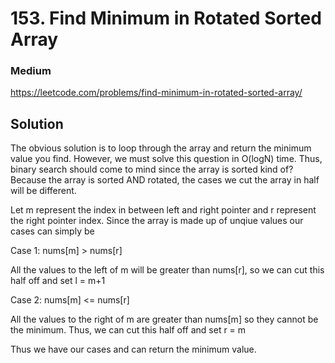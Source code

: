 # 153. Find Minimum in Rotated Sorted Array

### Medium

https://leetcode.com/problems/find-minimum-in-rotated-sorted-array/


## Solution

The obvious solution is to loop through the array and return the minimum value you find. However, we must solve this question in O(logN) time. Thus, binary search should come to mind since the array is sorted kind of? Because the array is sorted AND rotated, the cases we cut the array in half will be different.

Let m represent the index in between left and right pointer and r represent the right pointer index. Since the array is made up of unqiue values our cases can simply be

Case 1: nums[m] > nums[r]

All the values to the left of m will be greater than nums[r], so we can cut this half off and set l = m+1

Case 2: nums[m] <= nums[r]

All the values to the right of m are greater than nums[m] so they cannot be the minimum. Thus, we can cut this half off and set r = m

Thus we have our cases and can return the minimum value.